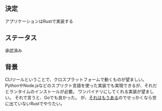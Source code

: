 ## 決定

アプリケーションはRustで実装する

## ステータス

承認済み

## 背景

CLIツールということで、クロスプラットフォームで動くものが望ましい。
PythonやNode.jsなどのスプリクト言語を使った実装でも実現できるが、それだとランタイムのインストールが必要。
ワンバイナリにしてくれる実装が望ましい。
それで言うと、Goでも良かった。
が、[それはもうある](https://pkg.go.dev/github.com/abebars/adr)のでせっかくなら世に出ていないRustでやりたい。
